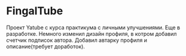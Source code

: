 # FingalTube
Проект Yatube с курса практикума с личными улучшениями. Еще в разработке.
Немного изменил дизайн профиля, в котром добавил счетчик подписок автора. Добавил автарку профиля и описание(требует доработок).
